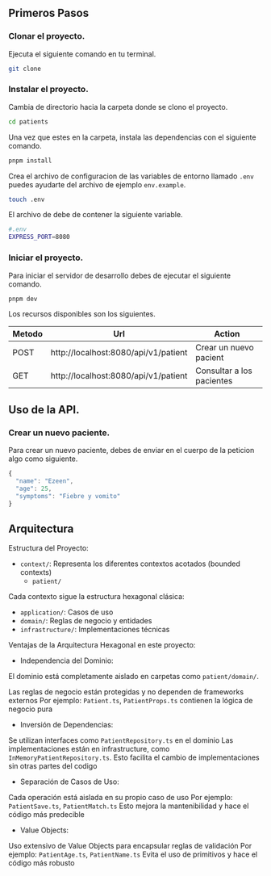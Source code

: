 ## Primeros Pasos

### Clonar el proyecto.

Ejecuta el siguiente comando en tu terminal.

```bash
git clone
```

### Instalar el proyecto.

Cambia de directorio hacia la carpeta donde se clono el proyecto.

```bash
cd patients
```

Una vez que estes en la carpeta, instala las dependencias con el siguiente comando.

```bash
pnpm install
```

Crea el archivo de configuracion de las variables de entorno llamado `.env` puedes ayudarte del archivo de ejemplo `env.example`.

```bash
touch .env
```

El archivo de debe de contener la siguiente variable.

```bash
#.env
EXPRESS_PORT=8080
```

### Iniciar el proyecto.

Para iniciar el servidor de desarrollo debes de ejecutar el siguiente comando.

```bash
pnpm dev
```

Los recursos disponibles son los siguientes.

| Metodo | Url                                  | Action                    |
| ------ | ------------------------------------ | ------------------------- |
| POST   | http://localhost:8080/api/v1/patient | Crear un nuevo pacient    |
| GET    | http://localhost:8080/api/v1/patient | Consultar a los pacientes |

## Uso de la API.

### Crear un nuevo paciente.

Para crear un nuevo paciente, debes de enviar en el cuerpo de la peticion algo como siguiente.

```js
{
  "name": "Ezeen",
  "age": 25,
  "symptoms": "Fiebre y vomito"
}
```

## Arquitectura

Estructura del Proyecto:

- `context/`: Representa los diferentes contextos acotados (bounded contexts)
    - `patient/`

Cada contexto sigue la estructura hexagonal clásica:

- `application/`: Casos de uso
- `domain/`: Reglas de negocio y entidades
- `infrastructure/`: Implementaciones técnicas

Ventajas de la Arquitectura Hexagonal en este proyecto:

- Independencia del Dominio:

El dominio está completamente aislado en carpetas como `patient/domain/`.

Las reglas de negocio están protegidas y no dependen de frameworks externos
Por ejemplo: `Patient.ts`, `PatientProps.ts` contienen la lógica de negocio pura

- Inversión de Dependencias:

Se utilizan interfaces como `PatientRepository.ts` en el dominio
Las implementaciones están en infrastructure, como `InMemoryPatientRepository.ts`.
Esto facilita el cambio de implementaciones sin otras partes del codigo

- Separación de Casos de Uso:

Cada operación está aislada en su propio caso de uso
Por ejemplo: `PatientSave.ts`, `PatientMatch.ts`
Esto mejora la mantenibilidad y hace el código más predecible

- Value Objects:

Uso extensivo de Value Objects para encapsular reglas de validación
Por ejemplo: `PatientAge.ts`, `PatientName.ts`
Evita el uso de primitivos y hace el código más robusto
